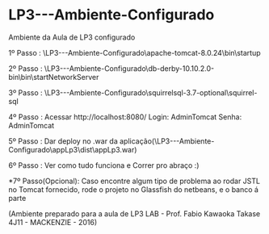 # LP3---Ambiente-Configurado
Ambiente da Aula de LP3 configurado

1º Passo :
	\LP3---Ambiente-Configurado\apache-tomcat-8.0.24\bin\startup

2º Passo :
	\LP3---Ambiente-Configurado\db-derby-10.10.2.0-bin\bin\startNetworkServer

3º Passo :
	\LP3---Ambiente-Configurado\squirrelsql-3.7-optional\squirrel-sql

4º Passo :
	Acessar http://localhost:8080/
	Login: AdminTomcat
	Senha: AdminTomcat

5º Passo :
	Dar deploy no .war da aplicação(\LP3---Ambiente-Configurado\appLp3\dist\appLp3.war)

6º Passo :
	Ver como tudo funciona e Correr pro abraço :)

*7º Passo(Opcional):
	Caso encontre algum tipo de problema ao rodar JSTL no Tomcat fornecido, rode o projeto no Glassfish do netbeans, e o banco á parte
	
(Ambiente preparado para a aula de LP3 LAB - Prof. Fabio Kawaoka Takase 4J11 - MACKENZIE - 2016)
